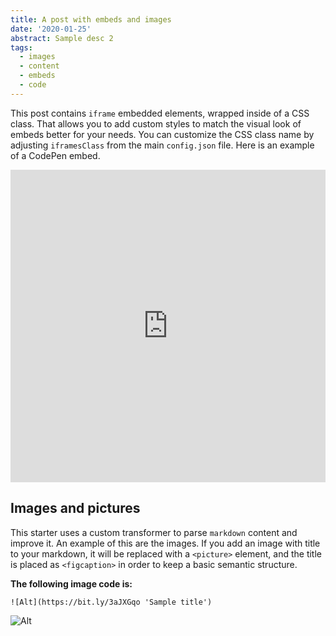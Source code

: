 ```yaml
---
title: A post with embeds and images
date: '2020-01-25'
abstract: Sample desc 2
tags:
  - images
  - content
  - embeds
  - code
---
```


This post contains `iframe` embedded elements, wrapped inside of a CSS class. That allows you to add custom styles to match the visual look of embeds better for your needs. You can customize the CSS class name by adjusting `iframesClass` from the main `config.json` file. Here is an example of a CodePen embed.

<iframe height="500" style="width: 100%;" scrolling="no" title="Border Radius Morphing" src="https://codepen.io/equinusocio/embed/jezBdZ?height=300&theme-id=10535&default-tab=css,result" frameborder="no" allowtransparency="true" allowfullscreen="true">
  See the Pen <a href='https://codepen.io/equinusocio/pen/jezBdZ'>Border Radius Morphing</a> by Mattia Astorino
  (<a href='https://codepen.io/equinusocio'>@equinusocio</a>) on <a href='https://codepen.io'>CodePen</a>.
</iframe>

## Images and pictures

This starter uses a custom transformer to parse `markdown` content and improve it. An example of this are the images. If you add an image with title to your markdown, it will be replaced with a `<picture>` element, and the title is placed as `<figcaption>` in order to keep a basic semantic structure.

**The following image code is:**

`![Alt](https://bit.ly/3aJXGqo 'Sample title')`

![Alt](https://bit.ly/3aJXGqo 'Sample title')
